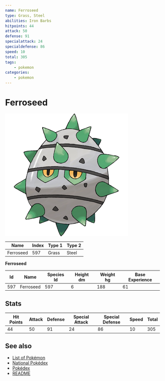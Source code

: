 ```yaml
---
name: Ferroseed
type: Grass, Steel
abilities: Iron Barbs
hitpoints: 44
attack: 50
defense: 91
specialattack: 24
specialdefense: 86
speed: 10
total: 305
tags:
    - pokemon
categories:
    - pokemon
---
```


# Ferroseed


![Ferroseed](images/597.png)

| **Name** | **Index** | **Type 1** | **Type 2** |
|----|----|----|----|
| Ferroseed | 597 | Grass | Steel  |

**Ferroseed** 




| **Id** | **Name** | **Species Id** | **Height dm** | **Weight hg** | **Base Experience** |
|--------|----------|----------------|------------|------------|---------------------|
| 597 | Ferroseed | 597 | 6 | 188 | 61 |



## Stats

| **Hit Points** | **Attack** | **Defense** | **Special Attack** | **Special Defense** | **Speed** | **Total** |
|----------------|------------|-------------|--------------------|---------------------|-----------|-----------|
| 44 | 50 | 91 | 24 | 86 | 10 | 305 |

## See also

- [List of Pokémon](../pokemon.md)
- [National Pokédex](../national_pokedex.md)
- [Pokédex](../pokedex.md)
- [README](../README.md)
